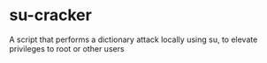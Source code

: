 # su-cracker
A script that performs a dictionary attack locally using su, to elevate privileges to root or other users
